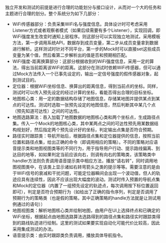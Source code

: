 独立开发和测试的前提是进行合理的功能划分与接口设计，从而对一个大的任务和主题进行合理的划分。整个系统分为如下几部分：

+ WiFi传感器部分：负责采集WiFi名与强度信息。具体设计时可考虑采用Listener方式或者观察者模式（如果后续需要有多个Listener），实现回调，即WiFi强度发生改变时通知上层程序。则这部分可以实现独立地测试，采用模板方法，第一步调用系统API，数据存到成员变量，第二步从成员变量拿到数据进行解析。这样测试时针对不同平台，第一步的Mock时可以直接set这些成员变量为某个值，然后看第二步解析出的值是否和预期相匹配。
+ WiFi强度-距离换算部分：这部分根据收到的WiFi强度信息，采用一定的算法，得出当前距离该WiFi的距离。这部分在测试时依赖WiFi传感器，但可以通过Mock方法传入一个已事先设定的，输出一定信号强度的假传感器对象，起到测试目的。
+ 定位器：根据WiFi坐标信息、换算出的距离信息，得到当前点的坐标。同样，测试时可以传入预先设定的经过计算的坐标，看能否得出合理的目标坐标。
+ 地图核心类：用一定的数据结构存储了地图信息，存储某地图并提供某点到某点的可达性。测试时选取一张预先设定的地图信息，然后判断其中某几个点（预先知道可达性）之间的可达性。
+ 地图选路算法：吞入加载了地图数据的地图核心类和两个坐标点，生成路径点集。传入一个Mock的地图核心类，其中某两点之间的可达性预先用某数据结构规划好，然后指定两个预先设计好的坐标，判定输出点集是否符合预期。
+ 路径实时跟踪类：导航开始后，根据路径点集和定位器提供的信息，按照当前位置和路径点集，给出正确的命令（即调用相应的策略）。不同的策略对应语音提示类和地图视图类等的不同行为，用于指导用户行动、提示路线偏离、到达目的地等，如如果判定当前应该向右，则调有向右的策略类，该策略类中handler方法则负责调用语音提示类中相应方法，播放“请右转”，同时调用地图视图类中，在该类上显示诸如右转弯箭头之类的提示等等。需要注意的是由于WiFi信号的衰减和干扰问题，可能定位器瞬间会出现一个波动值，但人的轨迹应具有连续性，因此不应该出现大幅度的波动。测试时传入预置的导航点集和Mock的定位器（内置了一组预先设定的轨迹点，每次调用按下标位置返回即可），判定是否符合预期行为（如给出了正确的指令序列，判定是否调用了预期行为的策略类（也是假的策略，其中正确策略的handle方法就是让测试用例通过的语句））
+ 地图视图类：解析地图核心类并绘制地图，由用户在UI上选择终点和已确定的WiFi坐标，根据起点由地图选路算法选路得到的路径点集和路径实时跟踪类得到的路线轨迹进行绘制。这里的测试如果要实现自动化可能代价比较高，因此采用集成测试的办法。
+ 语音提示类：由实时跟踪类负责调用，播放具体导航指令。